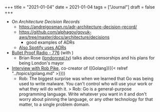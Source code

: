 +++
title = "2021-01-04"
date = 2021-01-04
tags = ["Journal"]
draft = false
+++

-   On _Architecture Decision Records_
    -   <https://andreigosman.ro/adr-architecture-decision-record/>
    -   <https://github.com/alphagov/govuk-aws/tree/master/docs/architecture/decisions>
        -   good examples of ADRs
    -   [Also Spotify uses ADRs](https://engineering.atspotify.com/2020/04/14/when-should-i-write-an-architecture-decision-record)
-   [Bullet Proof Radio - 776](https://daveasprey.com/brian-rose-776/) (with )
    -   Brian Rose ([londonreal.tv](https://londonreal.tv)) talks about censorships and his plans for being London's mayor
-   [Interview with Rob Pike](https://evrone.com/rob-pike-interview), co-creator of ([Golang]({{< relref "../topics/golang.md" >}}))
    -   Rob: The biggest surprise was when we learned that Go was being used to write malware. You can't control who will use your work or what they will do with it. &gt; Rob: Go is a general-purpose programming language. Write whatever you want in it and don't worry about pinning the language, or any other technology for that matter, to a single problem domain.